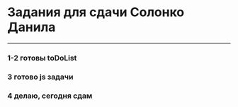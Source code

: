 # Задания для сдачи Солонко Данила
---
### 1-2 готовы  toDoList  
### 3 готово js задачи 
### 4 делаю, сегодня сдам
